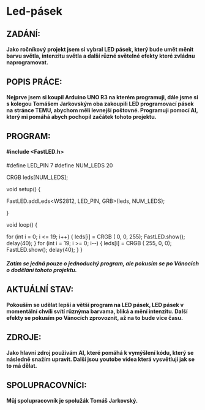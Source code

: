 # Led-pásek

## ZADÁNÍ:
#### Jako ročníkový projekt jsem si vybral LED pásek, který bude umět měnit barvu světla, intenzitu světla a další různé světelné efekty které zvládnu naprogramovat. 

## POPIS PRÁCE:
#### Nejprve jsem si koupil Arduino UNO R3 na kterém programuji, dále jsme si s kolegou Tomášem Jarkovským oba zakoupili LED programovací pásek na stránce TEMU, abychom měli levnejší poštovné. Programuji pomocí AI, který mi pomáhá abych pochopil začátek tohoto projektu. 

## PROGRAM: 
#### #include <FastLED.h>

#define LED_PIN     7
#define NUM_LEDS    20

CRGB leds[NUM_LEDS];

void setup() {

  FastLED.addLeds<WS2812, LED_PIN, GRB>(leds, NUM_LEDS);

}

void loop() {

  for (int i = 0; i <= 19; i++) {
    leds[i] = CRGB ( 0, 0, 255);
    FastLED.show();
    delay(40);
  }
  for (int i = 19; i >= 0; i--) {
    leds[i] = CRGB ( 255, 0, 0);
    FastLED.show();
    delay(40);
  }
}
##### Zatím se jedná pouze o jednoduchý program, ale pokusím se po Vánocích o dodělání tohoto projektu. 

## AKTUÁLNÍ STAV:
#### Pokouším se udělat lepší a větší program na LED pásek, LED pásek v momentální chvíli svítí různýma barvama, bliká a mění intenzitu. Další efekty se pokusím po Vánocích zprovoznit, až na to bude více času.

## ZDROJE:
#### Jako hlavní zdroj použivám AI, které pomáhá k vymýšlení kódu, který se následně snažím upravit. Další jsou youtobe videa která vysvětlují jak se to má dělat.

## SPOLUPRACOVNÍCI:
#### Můj spolupracovník je spolužák Tomáš Jarkovský.
